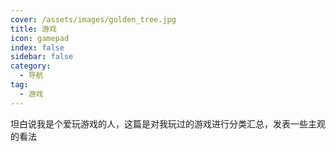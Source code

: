 ```yaml
---
cover: /assets/images/golden_tree.jpg
title: 游戏
icon: gamepad
index: false
sidebar: false
category:
  - 导航
tag: 
  - 游戏
---
```

 坦白说我是个爱玩游戏的人，这篇是对我玩过的游戏进行分类汇总，发表一些主观的看法


<Catalog />